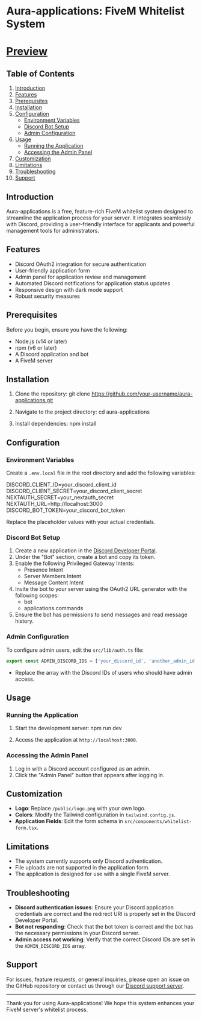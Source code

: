 # Aura-applications: FiveM Whitelist System
# [Preview](https://youtu.be/dnY1j-1eS_I)

## Table of Contents
1. [Introduction](#introduction)
2. [Features](#features)
3. [Prerequisites](#prerequisites)
4. [Installation](#installation)
5. [Configuration](#configuration)
   - [Environment Variables](#environment-variables)
   - [Discord Bot Setup](#discord-bot-setup)
   - [Admin Configuration](#admin-configuration)
6. [Usage](#usage)
   - [Running the Application](#running-the-application)
   - [Accessing the Admin Panel](#accessing-the-admin-panel)
7. [Customization](#customization)
8. [Limitations](#limitations)
9. [Troubleshooting](#troubleshooting)
10. [Support](#support)

## Introduction

Aura-applications is a free, feature-rich FiveM whitelist system designed to streamline the application process for your server. It integrates seamlessly with Discord, providing a user-friendly interface for applicants and powerful management tools for administrators.

## Features

- Discord OAuth2 integration for secure authentication
- User-friendly application form
- Admin panel for application review and management
- Automated Discord notifications for application status updates
- Responsive design with dark mode support
- Robust security measures

## Prerequisites

Before you begin, ensure you have the following:

- Node.js (v14 or later)
- npm (v6 or later)
- A Discord application and bot
- A FiveM server

## Installation

1. Clone the repository:
   git clone https://github.com/your-username/aura-applications.git

2. Navigate to the project directory:
   cd aura-applications

3. Install dependencies:
   npm install

## Configuration

### Environment Variables

Create a `.env.local` file in the root directory and add the following variables:

DISCORD_CLIENT_ID=your_discord_client_id
DISCORD_CLIENT_SECRET=your_discord_client_secret
NEXTAUTH_SECRET=your_nextauth_secret
NEXTAUTH_URL=http://localhost:3000
DISCORD_BOT_TOKEN=your_discord_bot_token

Replace the placeholder values with your actual credentials.

### Discord Bot Setup

1. Create a new application in the [Discord Developer Portal](https://discord.com/developers/applications).
2. Under the "Bot" section, create a bot and copy its token.
3. Enable the following Privileged Gateway Intents:
   - Presence Intent
   - Server Members Intent
   - Message Content Intent
4. Invite the bot to your server using the OAuth2 URL generator with the following scopes:
   - bot
   - applications.commands
5. Ensure the bot has permissions to send messages and read message history.

### Admin Configuration

To configure admin users, edit the `src/lib/auth.ts` file:
```typescript
export const ADMIN_DISCORD_IDS = ['your_discord_id', 'another_admin_id'];
```
 - Replace the array with the Discord IDs of users who should have admin access.

## Usage

### Running the Application

1. Start the development server:
   npm run dev

2. Access the application at `http://localhost:3000`.

### Accessing the Admin Panel

1. Log in with a Discord account configured as an admin.
2. Click the "Admin Panel" button that appears after logging in.

## Customization

- **Logo**: Replace `/public/logo.png` with your own logo.
- **Colors**: Modify the Tailwind configuration in `tailwind.config.js`.
- **Application Fields**: Edit the form schema in `src/components/whitelist-form.tsx`.

## Limitations

- The system currently supports only Discord authentication.
- File uploads are not supported in the application form.
- The application is designed for use with a single FiveM server.

## Troubleshooting

- **Discord authentication issues**: Ensure your Discord application credentials are correct and the redirect URI is properly set in the Discord Developer Portal.
- **Bot not responding**: Check that the bot token is correct and the bot has the necessary permissions in your Discord server.
- **Admin access not working**: Verify that the correct Discord IDs are set in the `ADMIN_DISCORD_IDS` array.

## Support

For issues, feature requests, or general inquiries, please open an issue on the GitHub repository or contact us through our [Discord support server](https://discord.gg/xuab57BZqU).

---

Thank you for using Aura-applications! We hope this system enhances your FiveM server's whitelist process.
